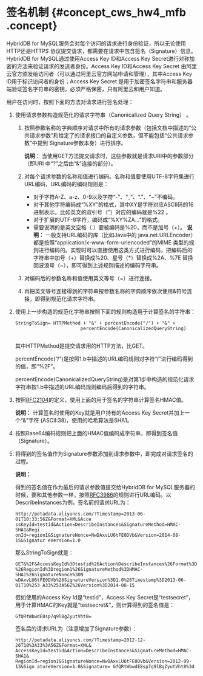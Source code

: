 # 签名机制 {#concept_cws_hw4_mfb .concept}

HybridDB for MySQL服务会对每个访问的请求进行身份验证，所以无论使用HTTP还是HTTPS 协议提交请求，都需要在请求中包含签名（Signature）信息。HybridDB for MySQL通过使用Access Key ID和Access Key Secret进行对称加密的方法来验证请求的发送者身份。Access Key ID和Access Key Secret 由阿里云官方颁发给访问者（可以通过阿里云官方网站申请和管理），其中Access Key ID用于标识访问者的身份；Access Key Secret 是用于加密签名字符串和服务器端验证签名字符串的密钥，必须严格保密，只有阿里云和用户知道。

用户在访问时，按照下面的方法对请求进行签名处理：

1.  使用请求参数构造规范化的请求字符串（Canonicalized Query String） 。
    1.  按照参数名称的字典顺序对请求中所有的请求参数（包括文档中描述的“公共请求参数”和给定了的请求接口的自定义参数，但不能包括“公共请求参数”中提到 Signature参数本身）进行排序。

        **说明：** 当使用GET方法提交请求时，这些参数就是请求URI中的参数部分（即URI 中“?”之后由“&”连接的部分）。

    2.  对每个请求参数的名称和值进行编码。名称和值要使用UTF-8字符集进行URL编码，URL编码的编码规则是：

        -   对于字符A-Z、a-z、0-9以及字符“-”、“\_”、“.”、“~”不编码。
        -   对于其他字符编码成“%XY”的格式，其中XY是字符对应ASCII码的16 进制表示。比如英文的双引号（"）对应的编码就是%22 。
        -   对于扩展的UTF-8字符，编码成“%XY%ZA…”的格式。
        -   需要说明的是英文空格（ ）要被编码是%20，而不是加号（+）。
        **说明：** 一般支持URL编码的库（比如Java中的 java.net.URLEncoder）都是按照“application/x-www-form-urlencoded”的MIME 类型的规则进行编码的。实现时可以直接使用这类方式进行编码，把编码后的字符串中加号（+）替换成%20、星号（\*）替换成%2A、%7E 替换回波浪号（~），即可得到上述规则描述的编码字符串。

    3.  对编码后的参数名称和值使用英文等号（=）进行连接。
    4.  再把英文等号连接得到的字符串按参数名称的字典顺序依次使用&符号连接，即得到规范化请求字符串。
2.  使用上一步构造的规范化字符串按照下面的规则构造用于计算签名的字符串：

    ```
    StringToSign= HTTPMethod + "&" + percentEncode("/") + "&" + 
                            percentEncode(CanonicalizedQueryString) 
                        
    ```

    其中HTTPMethod是提交请求用的HTTP方法，比GET。

    percentEncode\(“/”\)是按照1.b中描述的URL编码规则对字符“/”进行编码得到的值，即“%2F”。

    percentEncode\(CanonicalizedQueryString\)是对第1步中构造的规范化请求字符串按1.b中描述的URL编码规则编码后得到的字符串。

3.  按照[RFC2104](http://www.ietf.org/rfc/rfc2104.txt)的定义，使用上面的用于签名的字符串计算签名HMAC值。

    **说明：** 计算签名时使用的Key就是用户持有的Access Key Secret并加上一个“&”字符 \(ASCII:38\)，使用的哈希算法是SHA1。

4.  按照Base64编码规则把上面的HMAC值编码成字符串，即得到签名值（Signature）。
5.  将得到的签名值作为Signature参数添加到请求参数中，即完成对请求签名的过程。

    **说明：** 

    得到的签名值在作为最后的请求参数值提交给HybridDB for MySQL服务器的时候，要和其他参数一样，按照[RFC3986](http://tools.ietf.org/html/rfc3986)的规则进行URL编码。以DescribeInstances为例，签名前的请求URL为：

    ```
    http://petadata.aliyuncs.com/?Timestamp=2013-06-01T10:33:56Z&Format=XML&Acce ssKeyId=testid&Action=DescribeInstances&SignatureMethod=HMAC-SHA1&Regi onId=region1&SignatureNonce=NwDAxvLU6tFE0DVb&Version=2014-08-15&Signatur eVersion=1.0
    ```

    那么StringToSign就是：

    ```
    GET&%2F&AccessKeyId%3Dtestid%26Action%DescribeInstances%26Format%3DXML %26RegionId%3Dregion1%26SignatureMethod%3DHMAC-SHA1%26SignatureNonce%3DN wDAxvLU6tFE0DVb%26SignatureVersion%3D1.0%26Timestamp%3D2013-06-01T10%253 A33%253A56Z%26Version%3D2014-08-15 
    ```

    假如使用的Access Key Id是“testid”，Access Key Secret是“testsecret”，用于计算HMAC的Key就是“testsecret&”，则计算得到的签名值是：

    ```
    GfQRtWbwdE8sp7q9lBgZyutVht8= 
    ```

    签名后的请求URL为（注意增加了Signature参数）：

    ```
    http://petadata.aliyuncs.com/?Timestamp=2012-12-26T10%3A33%3A56Z&Format=XML& AccessKeyId=testid&Action=DescribeInstances&SignatureMethod=HMAC-SHA1& RegionId=region1&SignatureNonce=NwDAxvLU6tFE0DVb&Version=2012-09-13&Sign atureVersion=1.0&Signature= GfQRtWbwdE8sp7q9lBgZyutVht8%3d
    ```


